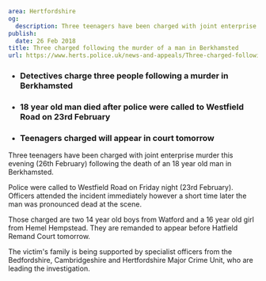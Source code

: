 ```yaml
area: Hertfordshire
og:
  description: Three teenagers have been charged with joint enterprise murder this evening (26th February) following the death of an 18 year old man in Berkhamsted.
publish:
  date: 26 Feb 2018
title: Three charged following the murder of a man in Berkhamsted
url: https://www.herts.police.uk/news-and-appeals/Three-charged-following-the-murder-of-a-man-in-Berkhamsted-1703
```

* ### Detectives charge three people following a murder in Berkhamsted

 * ### 18 year old man died after police were called to Westfield Road on 23rd February

 * ### Teenagers charged will appear in court tomorrow

Three teenagers have been charged with joint enterprise murder this evening (26th February) following the death of an 18 year old man in Berkhamsted.

Police were called to Westfield Road on Friday night (23rd February). Officers attended the incident immediately however a short time later the man was pronounced dead at the scene.

Those charged are two 14 year old boys from Watford and a 16 year old girl from Hemel Hempstead. They are remanded to appear before Hatfield Remand Court tomorrow.

The victim's family is being supported by specialist officers from the Bedfordshire, Cambridgeshire and Hertfordshire Major Crime Unit, who are leading the investigation.
